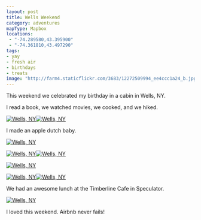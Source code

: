 ```yaml
---
layout: post
title: Wells Weekend
category: adventures
mapType: Mapbox
locations: 
 - "-74.289580,43.395900"
 - "-74.361810,43.497290"
tags: 
- yay
- fresh air
- birthdays
- treats
image: "http://farm4.staticflickr.com/3683/12272509994_ee4ccc1a24_b.jpg"
---
```


This weekend we celebrated my birthday in a cabin in Wells, NY. 

I read a book, we watched movies, we cooked, and we hiked.

<a href="http://www.flickr.com/photos/katydecorah/12272509994/" title="Wells, NY by katydecorah, on Flickr"><img src="http://farm4.staticflickr.com/3683/12272509994_ee4ccc1a24_b.jpg" class="img-half" alt="Wells, NY"></a><a href="http://www.flickr.com/photos/katydecorah/12272515164/" title="Wells, NY by katydecorah, on Flickr"><img src="http://farm4.staticflickr.com/3778/12272515164_c154352695_b.jpg" class="img-half" alt="Wells, NY"></a>

I made an apple dutch baby.

<a href="http://www.flickr.com/photos/katydecorah/12272639556/" title="Wells, NY by katydecorah, on Flickr"><img src="http://farm4.staticflickr.com/3717/12272639556_ff5bf3a6f9_b.jpg" alt="Wells, NY"></a>

<a href="http://www.flickr.com/photos/katydecorah/12272526734/" title="Wells, NY by katydecorah, on Flickr"><img src="http://farm8.staticflickr.com/7360/12272526734_f2809e2fe8_b.jpg" class="img-wide" alt="Wells, NY"></a><a href="http://www.flickr.com/photos/katydecorah/12272086095/" title="Wells, NY by katydecorah, on Flickr"><img src="http://farm6.staticflickr.com/5471/12272086095_63ae9a4818_b.jpg" class="img-tall" alt="Wells, NY"></a>

<a href="http://www.flickr.com/photos/katydecorah/12272248493/" title="Wells, NY by katydecorah, on Flickr"><img src="http://farm4.staticflickr.com/3750/12272248493_a9b038a092_b.jpg" alt="Wells, NY"></a>

<a href="http://www.flickr.com/photos/katydecorah/12272258933/" title="Wells, NY by katydecorah, on Flickr"><img src="http://farm6.staticflickr.com/5539/12272258933_ab43268758_b.jpg" class="img-tall" alt="Wells, NY"></a><a href="http://www.flickr.com/photos/katydecorah/12272664036/" title="Wells, NY by katydecorah, on Flickr"><img src="http://farm8.staticflickr.com/7417/12272664036_c37d2ee206_b.jpg" class="img-wide" alt="Wells, NY"></a>

We had an awesome lunch at the Timberline Cafe in Speculator.

<a href="http://www.flickr.com/photos/katydecorah/12272554594/" title="Wells, NY by katydecorah, on Flickr"><img src="http://farm4.staticflickr.com/3747/12272554594_55a460f605_b.jpg" class="pop-out" alt="Wells, NY"></a>

I loved this weekend. Airbnb never fails!